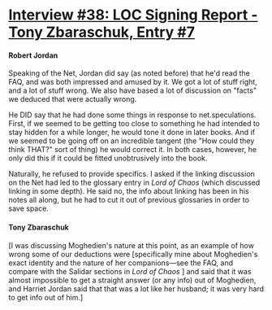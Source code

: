# [Interview #38: LOC Signing Report - Tony Zbaraschuk, Entry #7](https://www.theoryland.com/intvmain.php?i=38#7)

#### Robert Jordan

Speaking of the Net, Jordan did say (as noted before) that he'd read the FAQ, and was both impressed and amused by it. We got a lot of stuff right, and a lot of stuff wrong. We also have based a lot of discussion on "facts" we deduced that were actually wrong.

He DID say that he had done some things in response to net.speculations. First, if we seemed to be getting too close to something he had intended to stay hidden for a while longer, he would tone it done in later books. And if we seemed to be going off on an incredible tangent (the "How could they think THAT?" sort of thing) he would correct it. In both cases, however, he only did this if it could be fitted unobtrusively into the book.

Naturally, he refused to provide specifics. I asked if the linking discussion on the Net had led to the glossary entry in
*Lord of Chaos*
(which discussed linking in some depth). He said no, the info about linking has been in his notes all along, but he had to cut it out of previous glossaries in order to save space.

#### Tony Zbaraschuk

[I was discussing Moghedien's nature at this point, as an example of how wrong some of our deductions were [specifically mine about Moghedien's exact identity and the nature of her companions—see the FAQ, and compare with the Salidar sections in
*Lord of Chaos*
] and said that it was almost impossible to get a straight answer (or any info) out of Moghedien, and Harriet Jordan said that that was a lot like her husband; it was very hard to get info out of him.]

